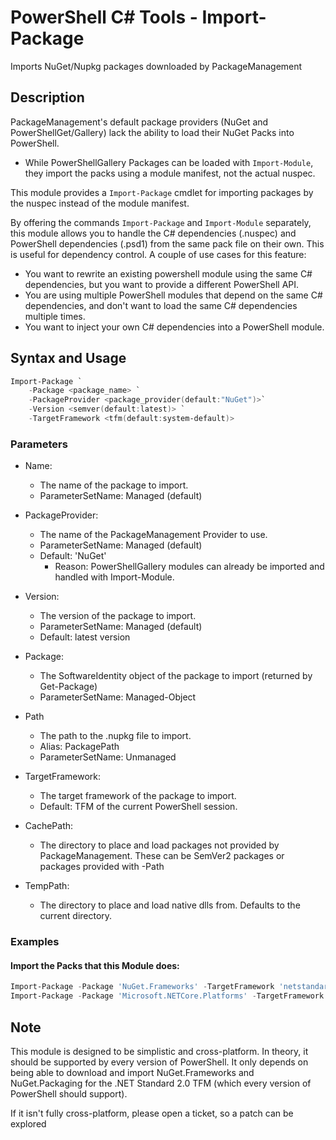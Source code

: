 # PowerShell C# Tools - Import-Package
Imports NuGet/Nupkg packages downloaded by PackageManagement

## Description
PackageManagement's default package providers (NuGet and PowerShellGet/Gallery) lack the ability to load their NuGet Packs into PowerShell.
- While PowerShellGallery Packages can be loaded with `Import-Module`, they import the packs using a module manifest, not the actual nuspec.

This module provides a `Import-Package` cmdlet for importing packages by the nuspec instead of the module manifest.

By offering the commands `Import-Package` and `Import-Module` separately, this module allows you to handle the C# dependencies (.nuspec) and PowerShell dependencies (.psd1) from the same pack file on their own. This is useful for dependency control. A couple of use cases for this feature:
- You want to rewrite an existing powershell module using the same C# dependencies, but you want to provide a different PowerShell API.
- You are using multiple PowerShell modules that depend on the same C# dependencies, and don't want to load the same C# dependencies multiple times.
- You want to inject your own C# dependencies into a PowerShell module.

## Syntax and Usage
```powershell
Import-Package `
    -Package <package_name> `
    -PackageProvider <package_provider(default:"NuGet")>`
    -Version <semver(default:latest)> `
    -TargetFramework <tfm(default:system-default)>
```
### Parameters
- Name:
  - The name of the package to import.
  - ParameterSetName: Managed (default)
- PackageProvider:
  - The name of the PackageManagement Provider to use.
  - ParameterSetName: Managed (default)
  - Default: 'NuGet'
    - Reason: PowerShellGallery modules can already be imported and handled with Import-Module.
- Version:
  - The version of the package to import.
  - ParameterSetName: Managed (default)
  - Default: latest version

- Package:
  - The SoftwareIdentity object of the package to import (returned by Get-Package)
  - ParameterSetName: Managed-Object

- Path
  - The path to the .nupkg file to import.
  - Alias: PackagePath
  - ParameterSetName: Unmanaged

- TargetFramework:
  - The target framework of the package to import.
  - Default: TFM of the current PowerShell session.

- CachePath:
  - The directory to place and load packages not provided by PackageManagement. These can be SemVer2 packages or packages provided with -Path
- TempPath:
  - The directory to place and load native dlls from. Defaults to the current directory.


### Examples
#### Import the Packs that this Module does:
```powershell
Import-Package -Package 'NuGet.Frameworks' -TargetFramework 'netstandard2.0'
Import-Package -Package 'Microsoft.NETCore.Platforms' -TargetFramework 'netstandard2.0'
```

## Note
This module is designed to be simplistic and cross-platform. In theory, it should be supported by every version of PowerShell. It only depends on being able to download and import NuGet.Frameworks and NuGet.Packaging for the .NET Standard 2.0 TFM (which every version of PowerShell should support).

If it isn't fully cross-platform, please open a ticket, so a patch can be explored